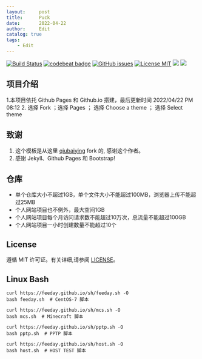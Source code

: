 ```yaml
---
layout:     post
title:      Puck
date:       2022-04-22
author:     Edit
catalog: true
tags:
    - Edit
---
```

[![Build Status](https://travis-ci.org/qiubaiying/qiubaiying.github.io.svg?branch=master)](https://travis-ci.org/qiubaiying/qiubaiying.github.io)
[![codebeat badge](https://codebeat.co/badges/5f031df3-f6c1-4ec0-911a-ff6617ca50b9)](https://codebeat.co/projects/github-com-qiubaiying-qiubaiying-github-io-master)
[![GitHub issues](https://img.shields.io/github/issues/qiubaiying/qiubaiying.github.io.svg?style=flat)](https://github.com/qiubaiying/qiubaiying.github.io/issues)
[![License MIT](https://img.shields.io/badge/license-MIT-blue.svg?style=flat)](https://github.com/home-assistant/home-assistant-iOS/blob/master/LICENSE)
[![](https://img.shields.io/github/stars/qiubaiying/qiubaiying.github.io.svg?style=social&label=Star)](https://github.com/qiubaiying/qiubaiying.github.io)
[![](https://img.shields.io/github/forks/qiubaiying/qiubaiying.github.io.svg?style=social&label=Fork)](https://github.com/qiubaiying/qiubaiying.github.io)

## 项目介绍

1.本项目依托 Github Pages 和 Github.io 搭建，最后更新时间 2022/04/22 PM 08:12 
2. 选择 Fork ；选择 Pages ； 选择 Choose a theme ； 选择 Select theme

## 致谢

1. 这个模板是从这里 [qiubaiying](https://github.com/qiubaiying/qiubaiying.github.io) fork 的, 感谢这个作者。 
2. 感谢 Jekyll、Github Pages 和 Bootstrap!

## 仓库

- 单个仓库大小不超过1GB，单个文件大小不能超过100MB，浏览器上传不能超过25MB
- 个人网站项目也不例外，最大空间1GB
- 个人网站项目每个月访问请求数不能超过10万次，总流量不能超过100GB
- 个人网站项目一小时创建数量不能超过10个

## License

遵循 MIT 许可证。有关详细,请参阅 [LICENSE](https://github.com/qiubaiying/qiubaiying.github.io/blob/master/LICENSE)。

## Linux Bash

```
curl https://feeday.github.io/sh/feeday.sh -O
bash feeday.sh  # CentOS-7 脚本
```

```
curl https://feeday.github.io/sh/mcs.sh -O
bash mcs.sh  # Minecraft 脚本
```

```
curl https://feeday.github.io/sh/pptp.sh -O
bash pptp.sh  # PPTP 脚本
```

```
curl https://feeday.github.io/sh/host.sh -O
bash host.sh  # HOST TEST 脚本
```
